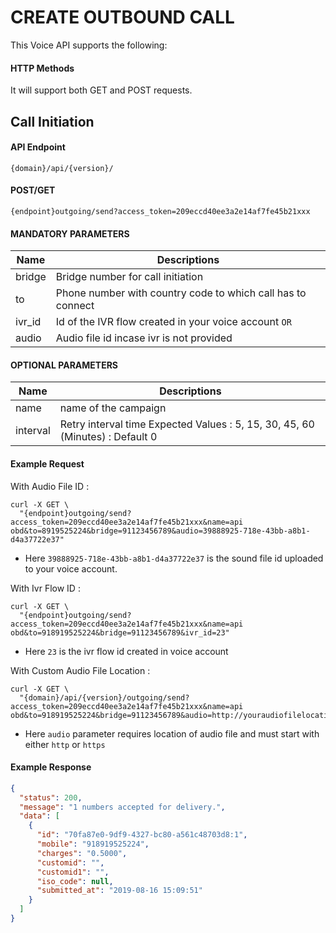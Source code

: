 # CREATE OUTBOUND CALL

This Voice API supports the following:

#### HTTP Methods

It will support both GET and POST requests.

## Call Initiation

#### API Endpoint

```
{domain}/api/{version}/
```

#### POST/GET

```
{endpoint}outgoing/send?access_token=209eccd40ee3a2e14af7fe45b21xxx
```

#### MANDATORY PARAMETERS

| Name   | Descriptions                                                |
| ------ | ----------------------------------------------------------- |
| bridge | Bridge number for call initiation                           |
| to     | Phone number with country code to which call has to connect |
| ivr_id | Id of the IVR flow created in your voice account `OR`       |
| audio  | Audio file id incase ivr is not provided                    |

#### OPTIONAL PARAMETERS

| Name     | Descriptions                                                                  |
| -------- | ----------------------------------------------------------------------------- |
| name     | name of the campaign                                                          |
| interval | Retry interval time Expected Values : 5, 15, 30, 45, 60 (Minutes) : Default 0 |

#### Example Request

With Audio File ID :

```
curl -X GET \
  "{endpoint}outgoing/send?access_token=209eccd40ee3a2e14af7fe45b21xxx&name=api obd&to=8919525224&bridge=91123456789&audio=39888925-718e-43bb-a8b1-d4a37722e37"
```

- Here `39888925-718e-43bb-a8b1-d4a37722e37` is the sound file id uploaded to your voice account.

With Ivr Flow ID :

```
curl -X GET \
  "{endpoint}outgoing/send?access_token=209eccd40ee3a2e14af7fe45b21xxx&name=api obd&to=918919525224&bridge=91123456789&ivr_id=23"
```

- Here `23` is the ivr flow id created in voice account

With Custom Audio File Location :

```
curl -X GET \
  "{domain}/api/{version}/outgoing/send?access_token=209eccd40ee3a2e14af7fe45b21xxx&name=api obd&to=918919525224&bridge=91123456789&audio=http://youraudiofilelocation.mp3"
```

- Here `audio` parameter requires location of audio file and must start with either `http` or `https`

#### Example Response

```json
{
  "status": 200,
  "message": "1 numbers accepted for delivery.",
  "data": [
    {
      "id": "70fa87e0-9df9-4327-bc80-a561c48703d8:1",
      "mobile": "918919525224",
      "charges": "0.5000",
      "customid": "",
      "customid1": "",
      "iso_code": null,
      "submitted_at": "2019-08-16 15:09:51"
    }
  ]
}
```
